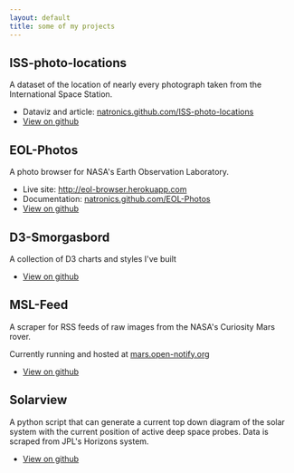 ```yaml
---
layout: default
title: some of my projects
---
```


## ISS-photo-locations

A dataset of the location of nearly every photograph taken from the International Space Station.

 - Dataviz and article: [natronics.github.com/ISS-photo-locations](http://natronics.github.com/ISS-photo-locations/)
 - [View on github](https://github.com/natronics/ISS-photo-locations)


## EOL-Photos

A photo browser for NASA's Earth Observation Laboratory.

 - Live site: <http://eol-browser.herokuapp.com>
 - Documentation: [natronics.github.com/EOL-Photos](http://natronics.github.com/EOL-Photos/)
 - [View on github](https://github.com/natronics/EOL-Photos)


## D3-Smorgasbord

A collection of D3 charts and styles I've built

 - [View on github](https://github.com/natronics/D3-Smorgasbord)


## MSL-Feed

A scraper for RSS feeds of raw images from the NASA's Curiosity Mars rover.

Currently running and hosted at [mars.open-notify.org](http://mars.open-notify.org/)

 - [View on github](https://github.com/natronics/MSL-Feed)


## Solarview

A python script that can generate a current top down diagram
of the solar system with the current position of active deep
space probes. Data is scraped from JPL's Horizons system.

 - [View on github](https://github.com/natronics/Solarview)

